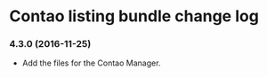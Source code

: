 # Contao listing bundle change log

### 4.3.0 (2016-11-25)

 * Add the files for the Contao Manager.
